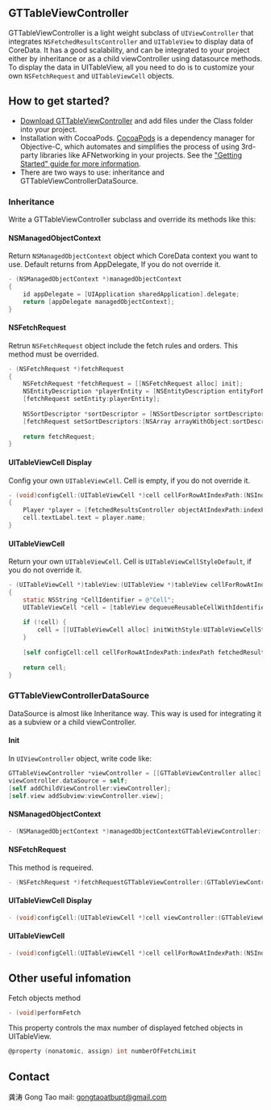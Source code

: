 ## GTTableViewController

GTTableViewController is a light weight subclass of `UIViewController` that integrates `NSFetchedResultsController` and `UITableView` to display data of CoreData.
It has a good scalability, and can be integrated to your project either by inheritance or as a child viewController using datasource methods.
To display the data in UITableView, all you need to do is to customize your own `NSFetchRequest` and `UITableViewCell` objects.

## How to get started?

- [Download GTTableViewController](https://github.com/gongtao/GTTableViewController/archive/master.zip) and add files under the Class folder into your project.
- Installation with CocoaPods. [CocoaPods](http://cocoapods.org/) is a dependency manager for Objective-C, which automates and simplifies the process of using 3rd-party libraries like AFNetworking in your projects. See the ["Getting Started" guide for more information](https://github.com/AFNetworking/AFNetworking/wiki/Getting-Started-with-AFNetworking).
- There are two ways to use:  inheritance and GTTableViewControllerDataSource.

### Inheritance

Write a GTTableViewController subclass and override its methods like this:

#### NSManagedObjectContext

Return `NSManagedObjectContext` object which CoreData context you want to use. Default returns from AppDelegate, If you do not override it.

```objective-c
- (NSManagedObjectContext *)managedObjectContext
{
    id appDelegate = [UIApplication sharedApplication].delegate;
    return [appDelegate managedObjectContext];
}
```

#### NSFetchRequest

Retrun `NSFetchRequest` object include the fetch rules and orders. This method must be overrided.

```objective-c
- (NSFetchRequest *)fetchRequest
{
    NSFetchRequest *fetchRequest = [[NSFetchRequest alloc] init];
    NSEntityDescription *playerEntity = [NSEntityDescription entityForName:@"Player" inManagedObjectContext:[self managedObjectContext]];
    [fetchRequest setEntity:playerEntity];
    
    NSSortDescriptor *sortDescriptor = [NSSortDescriptor sortDescriptorWithKey:@"age" ascending:YES];
    [fetchRequest setSortDescriptors:[NSArray arrayWithObject:sortDescriptor]];
    
    return fetchRequest;
}
```

#### UITableViewCell Display

Config your own `UITableViewCell`. Cell is empty, if you do not override it.

```objective-c
- (void)configCell:(UITableViewCell *)cell cellForRowAtIndexPath:(NSIndexPath *)indexPath fetchedResultsController:(NSFetchedResultsController *)fetchedResultsController
{
    Player *player = [fetchedResultsController objectAtIndexPath:indexPath];
    cell.textLabel.text = player.name;
}
```

#### UITableViewCell

Return your own `UITableViewCell`. Cell is `UITableViewCellStyleDefault`, if you do not override it.

```objective-c
- (UITableViewCell *)tableView:(UITableView *)tableView cellForRowAtIndexPath:(NSIndexPath *)indexPath fetchedResultsController:(NSFetchedResultsController *)fetchedResultsController
{
    static NSString *CellIdentifier = @"Cell";
    UITableViewCell *cell = [tableView dequeueReusableCellWithIdentifier:CellIdentifier];
    
    if (!cell) {
        cell = [[UITableViewCell alloc] initWithStyle:UITableViewCellStyleDefault reuseIdentifier:CellIdentifier];
    }
    
    [self configCell:cell cellForRowAtIndexPath:indexPath fetchedResultsController:fetchedResultsController];
    
    return cell;
}
```

### GTTableViewControllerDataSource

DataSource is almost like Inheritance way. This way is used for integrating it as a subview or a child viewController.

#### Init

In `UIViewController` object, write code like: 

```objective-c
GTTableViewController *viewController = [[GTTableViewController alloc] init];
viewController.dataSource = self;
[self addChildViewController:viewController];
[self.view addSubview:viewController.view];
```

#### NSManagedObjectContext

```objective-c
- (NSManagedObjectContext *)managedObjectContextGTTableViewController:(GTTableViewController *)viewController
```

#### NSFetchRequest

This method is requeired.

```objective-c
- (NSFetchRequest *)fetchRequestGTTableViewController:(GTTableViewController *)viewController
```

#### UITableViewCell Display

```objective-c
- (void)configCell:(UITableViewCell *)cell viewController:(GTTableViewController *)viewController fetchedResultsController:(NSFetchedResultsController *)fetchedResultsController
```

#### UITableViewCell

```objective-c
- (void)configCell:(UITableViewCell *)cell cellForRowAtIndexPath:(NSIndexPath *)indexPath viewController:(GTTableViewController *)viewController fetchedResultsController:(NSFetchedResultsController *)fetchedResultsController
```

## Other useful infomation

Fetch objects method

```objective-c
- (void)performFetch
```

This property controls the max number of displayed fetched objects in UITableView.

```objective-c
@property (nonatomic, assign) int numberOfFetchLimit
```

## Contact

龚涛    Gong Tao    mail: gongtaoatbupt@gmail.com



